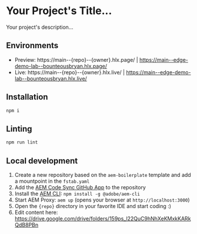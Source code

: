 # Your Project's Title...
Your project's description...

## Environments
- Preview: https://main--{repo}--{owner}.hlx.page/ | https://main--edge-demo-lab--bounteousbryan.hlx.page/
- Live: https://main--{repo}--{owner}.hlx.live/ | https://main--edge-demo-lab--bounteousbryan.hlx.live/

## Installation

```sh
npm i
```

## Linting

```sh
npm run lint
```

## Local development

1. Create a new repository based on the `aem-boilerplate` template and add a mountpoint in the `fstab.yaml`
1. Add the [AEM Code Sync GitHub App](https://github.com/apps/aem-code-sync) to the repository
1. Install the [AEM CLI](https://github.com/adobe/helix-cli): `npm install -g @adobe/aem-cli`
1. Start AEM Proxy: `aem up` (opens your browser at `http://localhost:3000`)
1. Open the `{repo}` directory in your favorite IDE and start coding :)
1. Edit content here: https://drive.google.com/drive/folders/159ps_l22QuC9hNhXeKMxkKARkQdB8PBn
